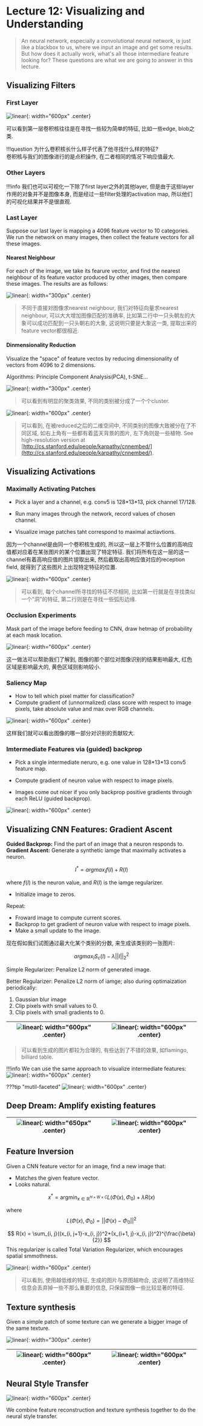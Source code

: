 # Lecture 12: Visualizing and Understanding

> An neural network, especially a convolutional neural network, is just like a blackbox to us, where we input an image and get some results. But how does it actually work, what's all those intermediare feature looking for? These questions are what we are going to answer in this lecture.

## Visualizing Filters

### First Layer

![linear](./images/Lec12/1%20(1).png){: width="600px" .center}

可以看到第一层卷积核往往是在寻找一些较为简单的特征, 比如一些edge, blob之类.

!!!question
    为什么卷积核长什么样子代表了他寻找什么样的特征?
    <br>卷积核与我们的图像进行的是点积操作, 在二者相同的情况下响应值最大.

### Other Layers

!!!info
    我们也可以可视化一下除了first layer之外的其他layer, 但是由于这些layer作用的对象并不是图像本身, 而是经过一些filter处理的activation map, 所以他们的可视化结果并不是很直观.

### Last Layer

Suppose our last layer is mapping a 4096 feature vector to 10 categories. We run the network on many images, then collect the feature vectors for all these images.

#### Nearest Neighbour

For each of the image, we take its fearure vector, and find the nearest neighbour of its feature vactor produced by other images, then compare these images. The results are as follows:

![linear](./images/Lec12/1%20(2).png){: width="300px" .center}

> 不同于直接对图像求nearest neighbour, 我们对特征向量求nearest neighbour, 可以大大增加图像匹配的准确率, 比如第二行中一只头朝左的大象可以成功匹配到一只头朝右的大象, 这说明只要是大象这一类, 提取出来的feature vector都很相近.

#### Dinmensionality Reduction

Visualize the "space" of feature vectos by reducing dimensionality of vectors from 4096 to 2 dimensions.

Algorithms: Principle Component Analysis(PCA), t-SNE...

![linear](./images/Lec12/1%20(3).png){: width="300px" .center}

> 可以看到有明显的聚类效果, 不同的类别被分成了一个个cluster.

![linear](./images/Lec12/1%20(4).png){: width="600px" .center}

> 可以看到, 在被reduced之后的二维空间中, 不同类别的图像大致被分在了不同区域, 如右上角有一些都有着蓝天背景的图片, 左下角则是一些植物. See high-resolution version at [http://cs.stanford.edu/people/karpathy/cnnembed/](http://cs.stanford.edu/people/karpathy/cnnembed/).

## Visualizing Activations

### Maximally Activating Patches

+ Pick a layer and a channel, e.g. conv5 is 128\*13\*13, pick channel 17/128.

+ Run many images through the network, record values of chosen channel.

+ Visualize image patches taht correspond to maximal actiavtions.

因为一个channel是由同一个卷积核生成的, 所以这一层上不管什么位置的高响应值都对应着在某张图片的某个位置出现了特定特征. 我们将所有在这一层的这一channel有着高响应值的图片提取出来, 然后截取出高响应值对应的reception field, 就得到了这些图片上出现特定特征的位置.

![linear](./images/Lec12/1%20(5).png){: width="600px" .center}

> 可以看到, 每个channel所寻找的特征不尽相同, 比如第一行就是在寻找类似一个"洞"的特征, 第二行则是在寻找一些弧形边缘.

### Occlusion Experiments

Mask part of the image before feeding to CNN, draw hetmap of probability at each mask location.

![linear](./images/Lec12/1%20(6).png){: width="600px" .center}

这一做法可以帮助我们了解到, 图像的那个部位对图像识别的结果影响最大, 红色区域是影响最大的, 黄色区域则影响较小.

### Saliency Map

+ How to tell which pixel matter for classification?
+ Compute gradient of (unnormalized) class score with respect to image pixels, take absolute value and max over RGB channels.

![linear](./images/Lec12/1%20(7).png){: width="600px" .center}

这样我们就可以看出图像的哪一部分对识别的贡献较大.

### Imtermediate Features via (guided) backprop

+ Pick a single intermediate neruro, e.g. one value in 128\*13\*13 conv5 feature map.
+ Compute gradient of neuron value with respect to image pixels.

+ Images come out nicer if you only backprop positive gradients through each ReLU (guided backprop).

![linear](./images/Lec12/1%20(8).png){: width="600px" .center}

## Visualizing CNN Features: Gradient Ascent

**Guided Backprop:** Find the part of an image that a neuron responds to.
**Gradient Ascent:** Generate a synthetic iamge that maximally activates a neuron.

$$
I^* = argmax_I f(I) + R(I)
$$

where $f(I)$ is the neuron value, and $R(I)$ is the iamge regularizer.

+ Initialize image to zeros.

Repeat:

+ Froward image to compute current scores.
+ Backprop to get gradient of neuron value with respect to image pixels.
+ Make a small update to the image.

现在假如我们试图通过最大化某个类别的分数, 来生成该类别的一张图片:

$$
argmax_I S_c(I) - \lambda||I||^2_2
$$

Simple Regularizer: Penalize L2 norm of generated image.

Better Regularizer: Penalize L2 norm of iamge; also during optimaization periodically:
1. Gaussian blur image
2. Clip pixels with small values to 0.
3. Clip pixels with small gradients to 0.

| ![linear](./images/Lec12/1%20(9).png){: width="600px" .center}    | ![linear](./images/Lec12/1%20(10).png){: width="600px" .center} |
| --------- | ----------- |

> 可以看到生成的图片都较为合理的, 有些达到了不错的效果, 如flamingo, billiard table.

!!!info
    We can use the same approach to visualize intermediate features:
    ![linear](./images/Lec12/1%20(11).png){: width="600px" .center}

???tip "mutil-faceted"
    ![linear](./images/Lec12/1%20(12).png){: width="600px" .center}


## Deep Dream: Amplify existing features

| ![linear](./images/Lec12/1%20(13).png){: width="650px" .center}    | ![linear](./images/Lec12/1%20(14).png){: width="600px" .center} |
| --------- | ----------- |

## Feature Inversion

Given a CNN feature vector for an image, find a new image that:

+ Matches the given feature vector.
+ Looks natural.
  
$$
x^* = \mathop{\arg\min}_{x \in \mathbb{R}^{H \times W \times C}} L(\Phi(x), \Phi_0) + \lambda R(x)
$$

where
$$
L(\Phi(x), \Phi_0) = ||\Phi(x) - \Phi_0||^2
$$

$$
R(x) = \sum_{i, j}((x_{i, j+1}-x_{i, j})^2+(x_{i+1, j}-x_{i, j})^2)^{\frac{\beta}{2}}
$$
This regularizer is called Total Variation Regularizer, which encourages spatial smmothness.

![linear](./images/Lec12/1%20(15).png){: width="600px" .center}

> 可以看到, 使用越低维的特征, 生成的图片与原图越吻合, 这说明了高维特征信息会丢弃掉一些不那么重要的信息, 只保留图像一些比较显著的特征.

## Texture synthesis

Given a simple patch of some texture can we generate a bigger image of the same texture.

![linear](./images/Lec12/1%20(16).png){: width="300px" .center}

| ![linear](./images/Lec12/1%20(17).png){: width="600px" .center}    | ![linear](./images/Lec12/1%20(18).png){: width="600px" .center} |
| --------- | ----------- |

## Neural Style Transfer

![linear](./images/Lec12/1%20(19).png){: width="600px" .center}

We combine feature reconstruction and texture synthesis together to do the neural style transfer.
 